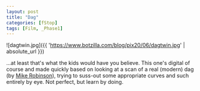 ```yaml
---
layout: post
title: "Dag"
categories: [fStop]
tags: [Film, _Phase1]
---
```



![dagtwin.jpg]({{ 'https://www.botzilla.com/blog/pix20/06/dagtwin.jpg' | absolute_url }})


...at least that's what the kids would have you believe. This one's digital of course and made quickly based on looking at a scan of a real (modern) dag (by <a href="http://www.phsc.ca/Mike.html">Mike Robinson</a>), trying to suss-out some appropriate curves and such entirely by eye. Not perfect, but learn by doing.
